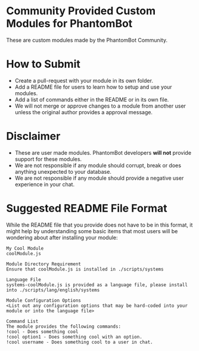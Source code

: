 # Community Provided Custom Modules for PhantomBot
These are custom modules made by the PhantomBot Community.

# How to Submit
-	Create a pull-request with your module in its own folder.
-	Add a README file for users to learn how to setup and use your modules.
-	Add a list of commands either in the README or in its own file.
- We will not merge or approve changes to a module from another user unless the original author provides a approval message.

# Disclaimer
-	These are user made modules. PhantomBot developers **will not** provide support for these modules.
-	We are not responsible if any module should corrupt, break or does anything unexpected to your database.
- We are not responsible if any module should provide a negative user experience in your chat.

# Suggested README File Format
While the README file that you provide does not have to be in this format, it might help by understanding some basic items that most users will be wondering about after installing your module:

    My Cool Module
    coolModule.js
    
    Module Directory Requirement
    Ensure that coolModule.js is installed in ./scripts/systems
    
    Language File
    systems-coolModule.js is provided as a language file, please install into ./scripts/lang/english/systems
    
    Module Configuration Options
    <List out any configuration options that may be hard-coded into your module or into the language file>
    
    Command List
    The module provides the following commands:
    !cool - Does something cool
    !cool option1 - Does something cool with an option.
    !cool username - Does something cool to a user in chat.
